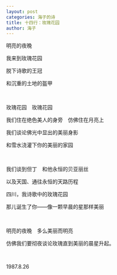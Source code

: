 ```yaml
---
layout: post
categories: 海子的诗
title: 十四行：玫瑰花园
author: 海子
---
```


明亮的夜晚

我来到玫瑰花园

脱下诗歌的王冠

和沉重的土地的盔甲

&nbsp;

玫瑰花园　玫瑰花园

我们住在绝色美人的身旁　仿佛住在月亮上

我们谈论佛光中显出的美丽身影

和雪水浇灌下你的美丽的家园

&nbsp;

我们谈到但丁　和他永恒的贝亚丽丝

以及天国、通往永恒的天路历程

四川，我诗歌中的玫瑰花园

那儿诞生了你——像一颗早晨的星那样美丽

&nbsp;

明亮的夜晚　多么美丽而明亮

仿佛我们要彻夜谈论玫瑰直到美丽的晨星升起。

&nbsp;

1987.8.26
